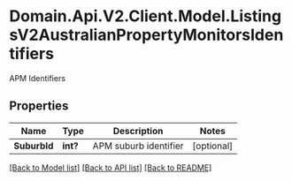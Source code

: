 # Domain.Api.V2.Client.Model.ListingsV2AustralianPropertyMonitorsIdentifiers
APM Identifiers
## Properties

Name | Type | Description | Notes
------------ | ------------- | ------------- | -------------
**SuburbId** | **int?** | APM suburb identifier | [optional] 

[[Back to Model list]](../README.md#documentation-for-models) [[Back to API list]](../README.md#documentation-for-api-endpoints) [[Back to README]](../README.md)

